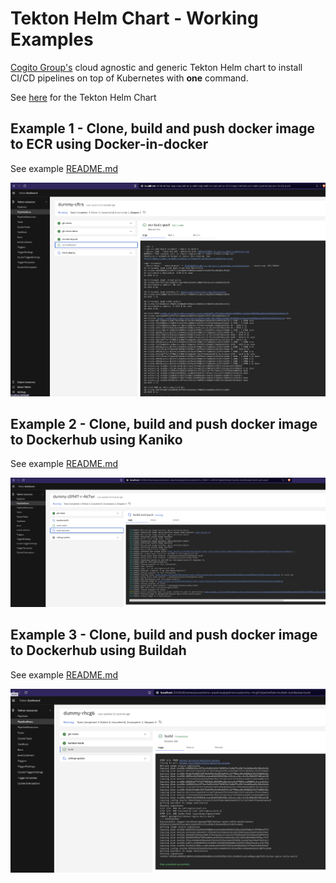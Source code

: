 # Tekton Helm Chart - Working Examples 

[Cogito Group's](https://cogitogroup.co.uk) cloud agnostic and generic Tekton Helm chart to install CI/CD pipelines on top of Kubernetes with **one** command. 

See [here](https://cogitogroup.co.uk/en/tekton-price-table/) for the Tekton Helm Chart

## Example 1 - Clone, build and push docker image to ECR using Docker-in-docker

See example [README.md](./tekton-ecr-build-deploy/README.md)

![](./tekton-ecr-build-deploy/2022-10-17-23-18-35.png)

## Example 2 - Clone, build and push docker image to Dockerhub using Kaniko

See example [README.md](./tekton-kaniko-build-deploy/README.md)

![](./tekton-kaniko-build-deploy/2022-10-17-23-36-33.png)

## Example 3 - Clone, build and push docker image to Dockerhub using Buildah

See example [README.md](./tekton-buildah-build-deploy/README.md)

![](./tekton-buildah-build-deploy/2022-10-18-00-06-27.png)

